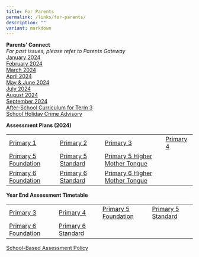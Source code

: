 ```yaml
---
title: For Parents
permalink: /links/for-parents/
description: ""
variant: markdown
---
```

**Parents' Connect** <br>
*For past issues, please refer to Parents Gateway*
<br>
[January 2024](https://drive.google.com/file/d/11styNUTID73DnIxrQsb8tYmNZxoOqWW9/view) 
<br>
[February 2024](https://drive.google.com/file/d/1qDApxYXmeXHMgEy08RQLSEqt5ta2bPON/view) 
<br>
[March 2024](https://drive.google.com/file/d/1lsZkQRL2G6w_9zYPyfD3WaQy-gZWkEPP/view)
<br>
[April 2024](https://drive.google.com/file/d/1V64MS7R2oxl03wpO3SZ6YdwxKjsqkZUC/view) 
<br>
[May &amp; June 2024](https://drive.google.com/file/d/1oUT5bgWIy8yTV88lDPEszmm0LZp1gZOi/view)
<br>
[July 2024](https://drive.google.com/file/d/1O1BN_LPvSjRdTr8WWQ2ThdwzBb__5oH1/view?usp=drive_link)
<br>
[August 2024](https://drive.google.com/file/d/1yt6HoIeqNP4YZ2JGRLeVgJvN08_p0emi/view?usp=sharing)
<br>
[September 2024](https://drive.google.com/file/d/10DqYeKObGjL0GxfSSw_TfbmSAaGLlf9S/view?usp=drive_link)
<br>
[After-School Curriculum for Term 3](https://drive.google.com/file/d/1BWWoRHvW_2awa8Bv3QTfD_2l-9qfWOpE/view?usp=sharing)
<br>
[School Holiday Crime Advisory](https://drive.google.com/file/d/1PyJwBlVEP7rhI2nJX-UetV37SZmFd7pI/view?usp=drive_link)


**Assessment Plans (2024)**  

|  |  |  |  |
| -------- | -------- | -------- | -------- |
| [Primary 1](https://drive.google.com/file/d/1ZbTIMSdjEnm7ajCDaMBGUNSEGS1KWsdT/view?usp=drive_link) | [Primary 2](https://drive.google.com/file/d/1m-2r8-_tVk03uYgWOqLRqLQB_L78eejV/view?usp=drive_link) | [Primary 3](https://drive.google.com/file/d/1l7LUndx5cEbEKNeeHvFyE51Hn9QUBb0-/view?usp=drive_link) | [Primary 4](https://drive.google.com/file/d/18kwHsVAMQHWtBV87FUvfm1LI0wEY3fDZ/view?usp=drive_link) |
| [Primary 5 Foundation](https://drive.google.com/file/d/1z33PMqcFVTCwSPUPGpxvL3cVhWD5phDv/view?usp=drive_link) | [Primary 5 Standard](https://drive.google.com/file/d/14lSQvQReNZ6jR9qfls_mYtwHs9uU-Wnu/view?usp=drive_link) | [Primary 5 Higher Mother Tongue](https://drive.google.com/file/d/1L1KDlD8FhQv4L_2yzvXn19L0kp4Oon0z/view?usp=drive_link) |  
[Primary 6 Foundation](https://drive.google.com/file/d/1mfqTSY_MOq1u8E0h33L0QUL7rRuoRO6s/view?usp=drive_link) | [Primary 6 Standard](https://drive.google.com/file/d/1p7lzJUDakwg6t1fRQzaSlJ69GRFmFxEh/view?usp=drive_link) | [Primary 6 Higher Mother Tongue](https://drive.google.com/file/d/1ZOLb4FZbEl3vJNS3JHQ7afy_dfoaqne6/view?usp=drive_link) | 


**Year End Assessment Timetable**  

|  |  |  |  |
| -------- | -------- | -------- | -------- |
| [Primary 3](https://drive.google.com/file/d/1hKBmLiKRcBAp2A5u4uvXuagulqoT1OJh/view?usp=sharing) | [Primary 4](https://drive.google.com/file/d/14lwEtxy-8NJyJE7XG3IVnj9Ta8ITw5S8/view?usp=sharing) | [Primary 5 Foundation](https://drive.google.com/file/d/1BgqBnikOcMZwf-wp29dAmEBqqDbWTFxT/view?usp=sharing) | [Primary 5 Standard](https://drive.google.com/file/d/1rb6AffLN4aKl6B_vDS1vttd6UiJLuumt/view?usp=sharing) |
| [Primary 6 Foundation](https://drive.google.com/file/d/1q9zYv33D9fLDXHaWjI6bHDNIr7R-PnnX/view?usp=drive_link) | [Primary 6 Standard](https://drive.google.com/file/d/14KlRh6IfiwJ_LDs37tlqrff71etXG3UG/view?usp=drive_link) |


[School-Based Assessment Policy](https://drive.google.com/file/d/1fCvz3jOLVLG62hxcFqnCkXCAGTzworS7/view?usp=sharing)
